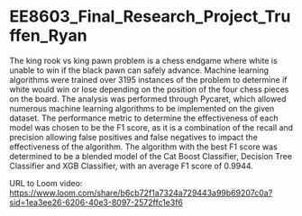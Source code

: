 # EE8603_Final_Research_Project_Truffen_Ryan

The king rook vs king pawn problem is a chess endgame where white is unable to win if the black pawn can safely advance. Machine learning algorithms were trained over 3195 instances of the problem to determine if white would win or lose depending on the position of the four chess pieces on the board. The analysis was performed through Pycaret, which allowed numerous machine learning algorithms to be implemented on the given dataset. The performance metric to determine the effectiveness of each model was chosen to be the F1 score, as it is a combination of the recall and precision allowing false positives and false negatives to impact the effectiveness of the algorithm. The algorithm with the best F1 score was determined to be a blended model of the Cat Boost Classifier, Decision Tree Classifier and XGB Classifier, with an average F1 score of 0.9944.

URL to Loom video: https://www.loom.com/share/b6cb72f1a7324a729443a99b69207c0a?sid=1ea3ee26-6206-40e3-8097-2572ffc1e3f6  
